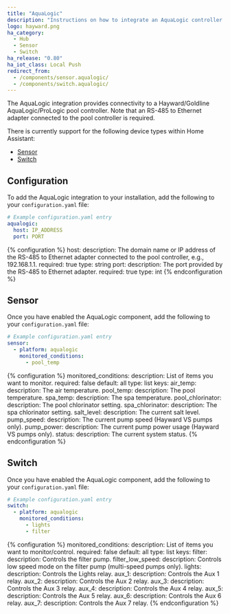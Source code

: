 ```yaml
---
title: "AquaLogic"
description: "Instructions on how to integrate an AquaLogic controller within Home Assistant."
logo: hayward.png
ha_category:
  - Hub
  - Sensor
  - Switch
ha_release: "0.80"
ha_iot_class: Local Push
redirect_from:
  - /components/sensor.aqualogic/
  - /components/switch.aqualogic/
---
```


The AquaLogic integration provides connectivity to a Hayward/Goldline AquaLogic/ProLogic pool controller. Note that an RS-485 to Ethernet adapter connected to the pool controller is required.

There is currently support for the following device types within Home Assistant:

- [Sensor](#sensor)
- [Switch](#switch)

## Configuration

To add the AquaLogic integration to your installation, add the following to your `configuration.yaml` file:

```yaml
# Example configuration.yaml entry
aqualogic:
  host: IP_ADDRESS
  port: PORT
```

{% configuration %}
host:
  description: The domain name or IP address of the RS-485 to Ethernet adapter connected to the pool controller, e.g., 192.168.1.1.
  required: true
  type: string
port:
  description: The port provided by the RS-485 to Ethernet adapter.
  required: true
  type: int
{% endconfiguration %}

## Sensor

Once you have enabled the AquaLogic component, add the following to your `configuration.yaml` file:

```yaml
# Example configuration.yaml entry
sensor:
  - platform: aqualogic
    monitored_conditions:
      - pool_temp
```

{% configuration %}
monitored_conditions:
  description: List of items you want to monitor.
  required: false
  default: all
  type: list
  keys:
    air_temp:
      description: The air temperature.
    pool_temp:
      description: The pool temperature.
    spa_temp:
      description: The spa temperature.
    pool_chlorinator:
      description: The pool chlorinator setting.
    spa_chlorinator:
      description: The spa chlorinator setting.
    salt_level:
      description: The current salt level.
    pump_speed:
      description: The current pump speed (Hayward VS pumps only).
    pump_power:
      description: The current pump power usage (Hayward VS pumps only).
    status:
      description: The current system status.
{% endconfiguration %}

## Switch

Once you have enabled the AquaLogic component, add the following to your `configuration.yaml` file:

```yaml
# Example configuration.yaml entry
switch:
  - platform: aqualogic
    monitored_conditions:
      - lights
      - filter
```

{% configuration %}
monitored_conditions:
  description: List of items you want to monitor/control.
  required: false
  default: all
  type: list
  keys:
    filter:
      description: Controls the filter pump.
    filter_low_speed:
      description: Controls low speed mode on the filter pump (multi-speed pumps only).
    lights:
      description: Controls the Lights relay.
    aux_1:
      description: Controls the Aux 1 relay.
    aux_2:
      description: Controls the Aux 2 relay.
    aux_3:
      description: Controls the Aux 3 relay.
    aux_4:
      description: Controls the Aux 4 relay.
    aux_5:
      description: Controls the Aux 5 relay.
    aux_6:
      description: Controls the Aux 6 relay.
    aux_7:
      description: Controls the Aux 7 relay.
{% endconfiguration %}
